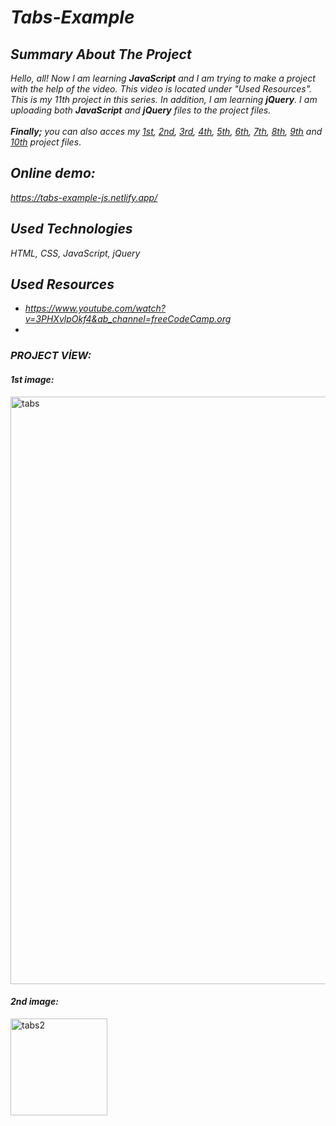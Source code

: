 # *Tabs-Example*

## *Summary About The Project*
*Hello, all! 
Now I am learning <b>JavaScript</b> and I am trying to make a project with the help of the video. This video is located under "Used Resources".
This is my 11th project in this series.  In addition, I am learning <b>jQuery</b>. I am uploading both <b>JavaScript</b> and <b>jQuery</b> files to the project files.*<br><br>
*<b>Finally;</b>
you can also acces my [1st](https://github.com/svvlcrkt/Simple-Color-Flipper), [2nd](https://github.com/svvlcrkt/Counter-Example), [3rd](https://github.com/svvlcrkt/Reviews-Example), [4th](https://github.com/svvlcrkt/Responsive-Navbar-Example), [5th](https://github.com/svvlcrkt/Sidebar-Example), [6th](https://github.com/svvlcrkt/Modal-Example), [7th](https://github.com/svvlcrkt/Questions-and-answers), [8th](https://github.com/svvlcrkt/Menu-Example), [9th](https://github.com/svvlcrkt/Video-Example) and [10th](https://github.com/svvlcrkt/Scroll-Example) project files*.

## *Online demo:*
*https://tabs-example-js.netlify.app/*

## *Used Technologies*
*HTML, CSS, JavaScript, jQuery*

## *Used Resources*
* *https://www.youtube.com/watch?v=3PHXvlpOkf4&ab_channel=freeCodeCamp.org*
* 
### *PROJECT VİEW:*
 
#### *1st image:*
<img width="940" alt="tabs" src="https://user-images.githubusercontent.com/63058707/133074679-dd579d3f-1431-4646-b444-dd3c3c9cbba6.png">

#### *2nd image:*
<img width="155" alt="tabs2" src="https://user-images.githubusercontent.com/63058707/133074702-0d14a24a-3106-47e6-b0b0-98315bc1ea0e.png">
